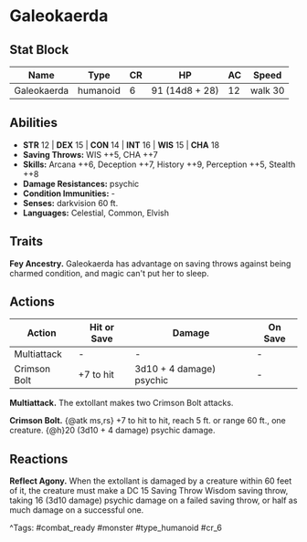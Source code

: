 # Galeokaerda

## Stat Block

| Name | Type | CR | HP | AC | Speed |
|------|------|----|----|----|-------|
| Galeokaerda | humanoid | 6 | 91 (14d8 + 28) | 12 | walk 30 |

## Abilities

- **STR** 12 | **DEX** 15 | **CON** 14 | **INT** 16 | **WIS** 15 | **CHA** 18
- **Saving Throws:** WIS ++5, CHA ++7  
- **Skills:** Arcana ++6, Deception ++7, History ++9, Perception ++5, Stealth ++8  
- **Damage Resistances:** psychic  
- **Condition Immunities:** -  
- **Senses:** darkvision 60 ft.  
- **Languages:** Celestial, Common, Elvish

## Traits

**Fey Ancestry.** Galeokaerda has advantage on saving throws against being charmed condition, and magic can't put her to sleep.


## Actions

| Action | Hit or Save | Damage | On Save |
|--------|--------------|--------|----------|
| Multiattack | - | - | - |
| Crimson Bolt | +7 to hit | 3d10 + 4 damage) psychic | - |

**Multiattack.** The extollant makes two Crimson Bolt attacks.

**Crimson Bolt.** {@atk ms,rs} +7 to hit to hit, reach 5 ft. or range 60 ft., one creature. {@h}20 (3d10 + 4 damage) psychic damage.

## Reactions

**Reflect Agony.** When the extollant is damaged by a creature within 60 feet of it, the creature must make a DC 15 Saving Throw Wisdom saving throw, taking 16 (3d10 damage) psychic damage on a failed saving throw, or half as much damage on a successful one.



^Tags: #combat_ready #monster #type_humanoid #cr_6